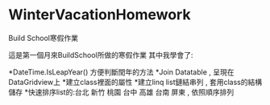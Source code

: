 # WinterVacationHomework
Build School寒假作業

這是第一個月來BuildSchool所做的寒假作業
其中我學會了:  
  
  *DateTime.IsLeapYear() 方便判斷閏年的方法
  *Join Datatable , 呈現在DataGridview上
  *建立class裡面的屬性
  *建立linq list鏈結串列 , 套用class的結構儲存
  *快速排序list的:台北 新竹 桃園 台中 高雄 台南 屏東 , 依照順序排列 
